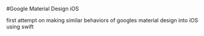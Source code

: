 #Google Material Design iOS

first attempt on making similar behaviors of googles material design into iOS using swift
